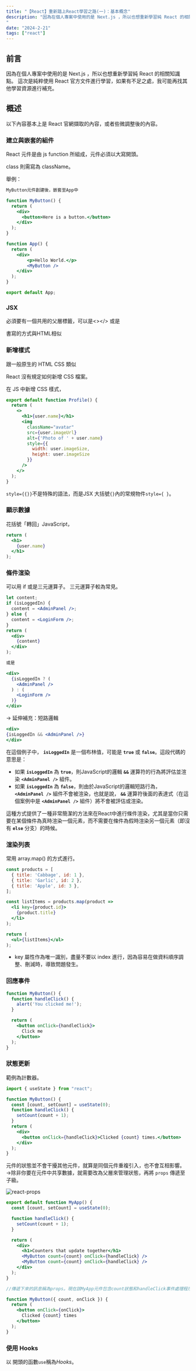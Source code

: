 ```yaml
---
title: "【React】重新踏上React學習之路(一)：基本概念"
description: "因為在個人專案中使用的是 Next.js ，所以也想重新學習純 React 的相關知識點。這次是純粹使用 React 官方文件進行學習，如果有不足之處，我可能再找其他學習資源進行補充。
"
date: "2024-2-21"
tags: ["react"]
---
```


## 前言

因為在個人專案中使用的是 Next.js ，所以也想重新學習純 React 的相關知識點。
這次是純粹使用 React 官方文件進行學習，如果有不足之處，我可能再找其他學習資源進行補充。

## 概述

以下內容基本上是 React 官網擷取的內容，或者些微調整後的內容。

### 建立與嵌套的組件

React 元件是由 js function 所組成，元件必須以大寫開頭。

class 則需寫為 className。

舉例：

```jsx
MyButton元件創建後，嵌套至App中

function MyButton() {
  return (
    <div>
      <button>Here is a button.</button>
    </div>
  );
}

function App() {
  return (
    <div>
        <p>Hello World.</p>
        <MyButton />
    </div>
  );
}

export default App;
```

### JSX

必須要有一個共用的父層標籤，可以是<></> 或是<div></div>

書寫的方式與HTML相似

### 新增樣式

跟一般原生的 HTML CSS 類似

React 沒有規定如何新增 CSS 檔案。

在 JS 中新增 CSS 樣式，

```jsx
export default function Profile() {
  return (
    <>
      <h1>{user.name}</h1>
      <img
        className="avatar"
        src={user.imageUrl}
        alt={'Photo of ' + user.name}
        style={{
          width: user.imageSize,
          height: user.imageSize
        }}
      />
    </>
  );
}
```

`style={{}}`不是特殊的語法，而是JSX 大括號`{}`內的常規物件`style={ }`。

### 顯示數據

花括號「轉回」JavaScript，

```jsx
return (
  <h1>
    {user.name}
  </h1>
);
```

### 條件渲染

可以用 if 或是三元運算子。 三元運算子較為常見。

```jsx
let content;
if (isLoggedIn) {
  content = <AdminPanel />;
} else {
  content = <LoginForm />;
}
return (
  <div>
    {content}
  </div>
);

或是

<div>
  {isLoggedIn ? (
    <AdminPanel />
  ) : (
    <LoginForm />
  )}
</div>
```

→ 延伸補充：短路邏輯

```jsx
<div>
{isLoggedIn && <AdminPanel />}
</div>
```

在這個例子中， **`isLoggedIn`** 是一個布林值，可能是 **`true`** 或 **`false`**。這段代碼的意思是：

- 如果 **`isLoggedIn`** 為 **`true`**，則JavaScript的邏輯 **`&&`** 運算符的行為將評估並渲染  **`<AdminPanel />`** 組件。
- 如果  **`isLoggedIn`** 為 **`false`**，則由於JavaScript的邏輯短路行為， **`<AdminPanel />`** 組件不會被渲染，也就是說， **`&&`** 運算符後面的表達式（在這個案例中是  **`<AdminPanel />`**  組件）將不會被評估或渲染。

這種方式提供了一種非常簡潔的方法來在React中進行條件渲染，尤其是當你只需要在某個條件為真時渲染一個元素，而不需要在條件為假時渲染另一個元素（即沒有 **`else`** 分支）的時候。

### 渲染列表

常用 array.map() 的方式進行。

```jsx
const products = [
  { title: 'Cabbage', id: 1 },
  { title: 'Garlic', id: 2 },
  { title: 'Apple', id: 3 },
];

const listItems = products.map(product =>
  <li key={product.id}>
    {product.title}
  </li>
);

return (
  <ul>{listItems}</ul>
);
```

- key 屬性作為唯一識別，盡量不要以 index 進行，因為容易在做資料順序調整、刪減時，導致問題發生。

### **回應事件**

```jsx
function MyButton() {
  function handleClick() {
    alert('You clicked me!');
  }

  return (
    <button onClick={handleClick}>
      Click me
    </button>
  );
}
```

### 狀態更新

範例為計數器。

```jsx
import { useState } from "react";

function MyButton() {
  const [count, setCount] = useState(0);
  function handleClick() {
    setCount(count + 1);
  }
  return (
    <div>
      <button onClick={handleClick}>Clicked {count} times.</button>
    </div>
  );
}
```

元件的狀態並不會干擾其他元件，就算是同個元件重複引入，也不會互相影響。 →除非你要在元件中共享數據，就需要改為父層來管理狀態，再將 `props` 傳遞至子級。

![react-props](https://github.com/ismeleft/WenYingPortfolio/assets/76611330/5985e4c2-ae6b-497e-805e-c20c41c2eb8a)

```jsx
export default function MyApp() {
  const [count, setCount] = useState(0);

  function handleClick() {
    setCount(count + 1);
  }

  return (
    <div>
      <h1>Counters that update together</h1>
      <MyButton count={count} onClick={handleClick} />
      <MyButton count={count} onClick={handleClick} />
    </div>
  );
}

//傳遞下來的訊息稱為props。現在該MyApp元件包含count狀態和handleClick事件處理程序，並將它們作為 props 傳遞給每個按鈕。
```

```jsx
function MyButton({ count, onClick }) {
  return (
    <button onClick={onClick}>
      Clicked {count} times
    </button>
  );
}
```

### 使用 Hooks

以 開頭的函數`use`稱為*Hooks*。
